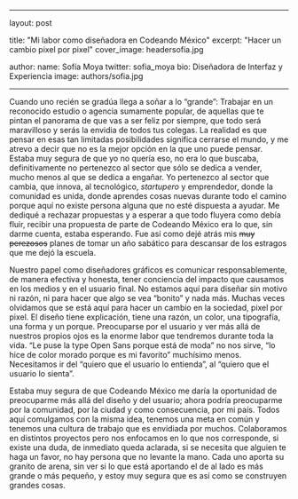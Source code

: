 ---
layout: post

title: "Mi labor como diseñadora en Codeando México"
excerpt: "Hacer un cambio pixel por pixel"
cover_image: headersofia.jpg

author:
 name: Sofía Moya
 twitter: sofia_moya
 bio: Diseñadora de Interfaz y Experiencia
 image: authors/sofia.jpg
 
 ---
 
Cuando uno recién se gradúa llega a soñar a lo “grande”: Trabajar en un reconocido estudio o agencia sumamente popular, de aquellas que te pintan el panorama de que vas a ser feliz por siempre, que todo será maravilloso y serás la envidia de todos tus colegas. La realidad es que pensar en esas tan limitadas posibilidades significa cerrarse el mundo, y me atrevo a decir que no es la mejor opción en la que uno puede pensar. Estaba muy segura de que yo no quería eso, no era lo que buscaba, definitivamente no pertenezco al sector que sólo se dedica a vender, mucho menos al que se dedica a engañar. Yo pertenezco al sector que cambia, que innova, al tecnológico, *startupero* y emprendedor, donde la comunidad es unida, donde aprendes cosas nuevas durante todo el camino porque aquí no existe persona alguna que no esté dispuesta a ayudar. Me dediqué a rechazar propuestas y a esperar a que todo fluyera como debía fluir, recibir una propuesta de parte de Codeando México era lo que, sin darme cuenta, estaba esperando. Fue así como dejé atrás mis ~~muy perezosos~~ planes de tomar un año sabático para descansar de los estragos que me dejó la escuela.

Nuestro papel como diseñadores gráficos es comunicar responsablemente, de manera efectiva y honesta, tener conciencia del impacto que causamos en los medios y en el usuario final. No estamos aquí para diseñar sin motivo ni razón, ni para hacer que algo se vea “bonito” y nada más. Muchas veces olvidamos que se está aquí para hacer un cambio en la sociedad, pixel por pixel. El diseño tiene explicación, tiene una razón, un color, una tipografía, una forma y un porque. Preocuparse por el usuario y ver más allá de nuestros propios ojos es la enorme labor que tendremos durante toda la vida. “Le puse la type Open Sans porque está de moda” no nos sirve, “lo hice de color morado porque es mi favorito” muchísimo menos. Necesitamos ir del “quiero que el usuario lo entienda”, al “quiero que el usuario lo sienta”.

Estaba muy segura de que Codeando México me daría la oportunidad de preocuparme más allá del diseño y del usuario; ahora podría preocuparme por la comunidad, por la ciudad y como consecuencia, por mi país.
Todos aquí comulgamos con la misma idea, tenemos una meta en común y tenemos una cultura de trabajo que es envidiada por muchos. Colaboramos en distintos proyectos pero nos enfocamos en lo que nos corresponde, si existe una duda, de inmediato queda aclarada, si se necesita que alguien te haga un favor, no hay persona que no levante la mano. Cada uno aporta su granito de arena, sin ver si lo que está aportando el de al lado es más grande o más pequeño, y estoy muy segura que es así como se construyen grandes cosas.